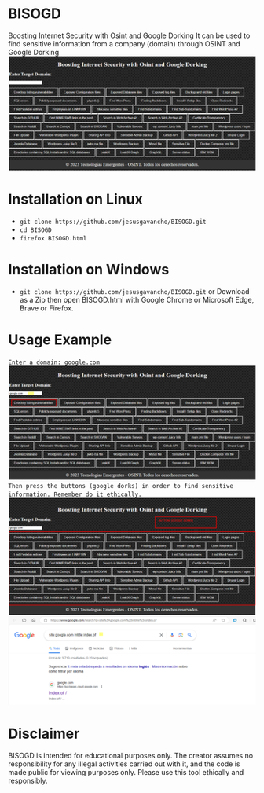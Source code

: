 # BISOGD
Boosting Internet Security with Osint and Google Dorking
It can be used to find sensitive information from a company (domain) through OSINT and Google Dorking 
![](prototype.png)

# Installation on Linux
   * `git clone https://github.com/jesusgavancho/BISOGD.git`
   * `cd BISOGD`
   * `firefox BISOGD.html`
# Installation on Windows
  * `git clone https://github.com/jesusgavancho/BISOGD.git` or Download as a Zip then open BISOGD.html with Google Chrome or Microsoft Edge, Brave or Firefox.  

# Usage Example
`Enter a domain: google.com`
![](example_google.png)
`Then press the buttons (google dorks) in order to find sensitive information. Remember do it ethically. `
![](example1_google.png)
![](example2_google.png)
# Disclaimer
BISOGD is intended for educational purposes only. The creator assumes no responsibility for any illegal activities carried out with it, and the code is made public for viewing purposes only. Please use this tool ethically and responsibly.
